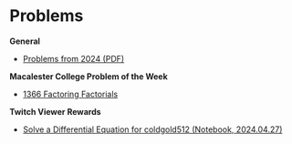# Problems

**General**

* [Problems from 2024 (PDF)](./phobosdream/probs.pdf)

**Macalester College Problem of the Week**

* [1366 Factoring Factorials](./macalester_college/1366_factoring_factorials/README.md)

**Twitch Viewer Rewards**

* [Solve a Differential Equation for coldgold512 (Notebook, 2024.04.27)](./phobosdream/viewer_rewards_2024/20240427.ipynb)
